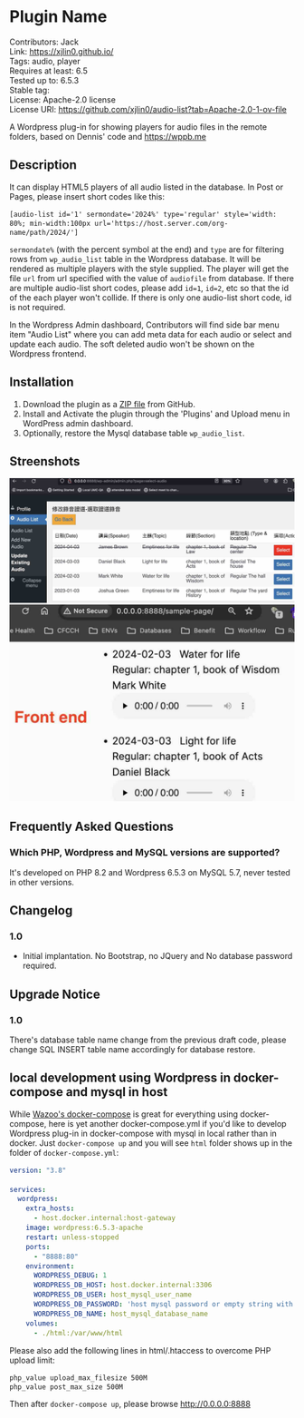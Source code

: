 # Plugin Name
Contributors: Jack  
Link: https://xjlin0.github.io/  
Tags: audio, player  
Requires at least: 6.5  
Tested up to: 6.5.3  
Stable tag:  
License: Apache-2.0 license  
License URI: https://github.com/xjlin0/audio-list?tab=Apache-2.0-1-ov-file  

A Wordpress plug-in for showing players for audio files in the remote folders, based on Dennis' code and https://wppb.me

## Description

It can display HTML5 players of all audio listed in the database. In Post or Pages, please insert short codes like this:
```
[audio-list id='1' sermondate='2024%' type='regular' style='width: 80%; min-width:100px url='https://host.server.com/org-name/path/2024/']
```
`sermondate%` (with the percent symbol at the end) and `type` are for filtering rows from `wp_audio_list` table in the Wordpress database.  It will be rendered as multiple players with the style supplied.  The player will get the file `url` from url specified with the value of `audiofile` from database. If there are multiple audio-list short codes, please add `id=1`, `id=2`, etc so that the id of the each player won't collide. If there is only one audio-list short code, id is not required.

In the Wordpress Admin dashboard, Contributors will find side bar menu item "Audio List" where you can add meta data for each audio or select and update each audio.  The soft deleted audio won't be shown on the Wordpress frontend.

## Installation

1. Download the plugin as a [ZIP file](https://github.com/xjlin0/audio-list/archive/master.zip) from GitHub.
2. Install and Activate the plugin through the 'Plugins' and Upload menu in WordPress admin dashboard.
3. Optionally, restore the Mysql database table `wp_audio_list`.

## Streenshots
![A screenshot of audio list in Wordpress admin dashboard](./assets/audios.jpg)
![A screenshot of Wordpress showing audio players](./assets/frontend.jpg)

## Frequently Asked Questions

### Which PHP, Wordpress and MySQL versions are supported?

It's developed on PHP 8.2 and Wordpress 6.5.3 on MySQL 5.7, never tested in other versions.

## Changelog

### 1.0
* Initial implantation. No Bootstrap, no JQuery and No database password required.


## Upgrade Notice

### 1.0
There's database table name change from the previous draft code, please change SQL INSERT table name accordingly for database restore.

## local development using Wordpress in docker-compose and mysql in host

While [Wazoo's docker-compose](https://youtu.be/gEceSAJI_3s) is great for everything using docker-compose, here is yet another docker-compose.yml if you'd like to develop Wordpress plug-in in docker-compose with mysql in local rather than in docker.  Just `docker-compose up` and you will see `html` folder shows up in the folder of `docker-compose.yml`:

```yaml
version: "3.8"

services:
  wordpress:
    extra_hosts:
      - host.docker.internal:host-gateway
    image: wordpress:6.5.3-apache
    restart: unless-stopped
    ports:
      - "8888:80"
    environment:
      WORDPRESS_DEBUG: 1
      WORDPRESS_DB_HOST: host.docker.internal:3306
      WORDPRESS_DB_USER: host_mysql_user_name
      WORDPRESS_DB_PASSWORD: 'host mysql password or empty string with quotes'
      WORDPRESS_DB_NAME: host_mysql_database_name
    volumes:
      - ./html:/var/www/html
```

Please also add the following lines in html/.htaccess to overcome PHP upload limit:
```
php_value upload_max_filesize 500M
php_value post_max_size 500M
```
Then after `docker-compose up`, please browse http://0.0.0.0:8888 